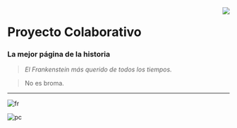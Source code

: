<img src="https://i.imgur.com/gWAPSBs.png" align="right" />

# Proyecto Colaborativo 


###  La mejor página de la historia 
> *El Frankenstein más querido de todos los tiempos.*

> No es broma.


------------

![fr](https://media.giphy.com/media/AcV4rg2MO7YpUdOcPp/giphy-downsized-large.gif)

![pc](https://i.imgur.com/J3c5JZe.png)
